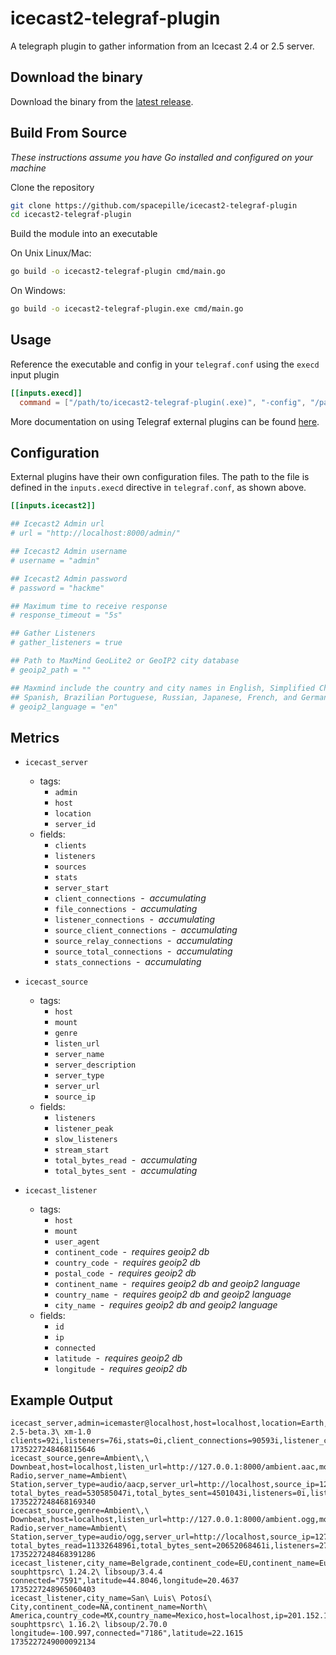 # icecast2-telegraf-plugin

A telegraph plugin to gather information from an Icecast 2.4 or 2.5 server.

## Download the binary

Download the binary from the [latest release](https://github.com/spacepille/icecast2-telegraf-plugin/releases).


## Build From Source

*These instructions assume you have Go installed and configured on your machine*

Clone the repository
```sh
git clone https://github.com/spacepille/icecast2-telegraf-plugin
cd icecast2-telegraf-plugin
```

Build the module into an executable

On Unix Linux/Mac:

```sh
go build -o icecast2-telegraf-plugin cmd/main.go
```

On Windows:

```sh
go build -o icecast2-telegraf-plugin.exe cmd/main.go
```

## Usage
Reference the executable and config in your `telegraf.conf` using the `execd` input plugin

```toml
[[inputs.execd]]
  command = ["/path/to/icecast2-telegraf-plugin(.exe)", "-config", "/path/to/icecast2-telegraf-config.conf"]
```

More documentation on using Telegraf external plugins can be found [here](https://github.com/influxdata/telegraf/blob/master/docs/EXTERNAL_PLUGINS.md).

## Configuration

External plugins have their own configuration files. The path to the file is defined in the `inputs.execd` directive in `telegraf.conf`, as shown above.

```toml @sample.conf
[[inputs.icecast2]]

## Icecast2 Admin url
# url = "http://localhost:8000/admin/"

## Icecast2 Admin username
# username = "admin"

## Icecast2 Admin password
# password = "hackme"

## Maximum time to receive response
# response_timeout = "5s"

## Gather Listeners
# gather_listeners = true

## Path to MaxMind GeoLite2 or GeoIP2 city database
# geoip2_path = ""

## Maxmind include the country and city names in English, Simplified Chinese,
## Spanish, Brazilian Portuguese, Russian, Japanese, French, and German
# geoip2_language = "en"
```

## Metrics

- `icecast_server`
  - tags:
    - `admin`
    - `host`
    - `location`
    - `server_id`
  - fields:
    - `clients`
    - `listeners`
    - `sources`
    - `stats`    
    - `server_start`    
    - `client_connections` &nbsp;-&nbsp; *accumulating*
    - `file_connections` &nbsp;-&nbsp; *accumulating*
    - `listener_connections` &nbsp;-&nbsp; *accumulating*
    - `source_client_connections` &nbsp;-&nbsp; *accumulating*
    - `source_relay_connections` &nbsp;-&nbsp; *accumulating*
    - `source_total_connections` &nbsp;-&nbsp; *accumulating*
    - `stats_connections` &nbsp;-&nbsp; *accumulating*

- `icecast_source`
  - tags:
    - `host`
    - `mount`
    - `genre`
    - `listen_url`
    - `server_name`
    - `server_description`
    - `server_type`
    - `server_url`
    - `source_ip`
  - fields:
    - `listeners`
    - `listener_peak`
    - `slow_listeners`
    - `stream_start`
    - `total_bytes_read` &nbsp;-&nbsp; *accumulating*
    - `total_bytes_sent` &nbsp;-&nbsp; *accumulating*

- `icecast_listener`
  - tags:
    - `host`
    - `mount`
    - `user_agent`
    - `continent_code` &nbsp;-&nbsp; *requires geoip2 db*
    - `country_code` &nbsp;-&nbsp; *requires geoip2 db*
    - `postal_code` &nbsp;-&nbsp; *requires geoip2 db*
    - `continent_name` &nbsp;-&nbsp; *requires geoip2 db and geoip2 language*
    - `country_name` &nbsp;-&nbsp; *requires geoip2 db and geoip2 language*
    - `city_name` &nbsp;-&nbsp; *requires geoip2 db and geoip2 language*
  - fields:
    - `id`
    - `ip`
    - `connected`
    - `latitude` &nbsp;-&nbsp; *requires geoip2 db*
    - `longitude` &nbsp;-&nbsp; *requires geoip2 db*

## Example Output

```text
icecast_server,admin=icemaster@localhost,host=localhost,location=Earth,server_id=Icecast\ 2.5-beta.3\ xm-1.0 clients=92i,listeners=76i,stats=0i,client_connections=90593i,listener_connections=46646i,source_relay_connections=0i,sources=12i,file_connections=362i,source_client_connections=12i,source_total_connections=12i,stats_connections=0i 1735227248468115646
icecast_source,genre=Ambient\,\ Downbeat,host=localhost,listen_url=http://127.0.0.1:8000/ambient.aac,mount=ambient.aac,server_description=Music\ Radio,server_name=Ambient\ Station,server_type=audio/aacp,server_url=http://localhost,source_ip=127.0.0.1 total_bytes_read=530585047i,total_bytes_sent=4501043i,listeners=0i,listener_peak=1i,slow_listeners=0i 1735227248468169340
icecast_source,genre=Ambient\,\ Downbeat,host=localhost,listen_url=http://127.0.0.1:8000/ambient.ogg,mount=ambient.ogg,server_description=Music\ Radio,server_name=Ambient\ Station,server_type=audio/ogg,server_url=http://localhost,source_ip=127.0.0.1 total_bytes_read=1133264896i,total_bytes_sent=20652068461i,listeners=27i,listener_peak=30i,slow_listeners=40i 1735227248468391286
icecast_listener,city_name=Belgrade,continent_code=EU,continent_name=Europe,country_code=RS,country_name=Serbia,host=localhost,ip=188.120.1.1,mount=ambient.ogg,user_agent=GStreamer\ souphttpsrc\ 1.24.2\ libsoup/3.4.4 connected="7591",latitude=44.8046,longitude=20.4637 1735227248965060403
icecast_listener,city_name=San\ Luis\ Potosí\ City,continent_code=NA,continent_name=North\ America,country_code=MX,country_name=Mexico,host=localhost,ip=201.152.1.1,mount=ambient.ogg,postal_code=78250,user_agent=GStreamer\ souphttpsrc\ 1.16.2\ libsoup/2.70.0 longitude=-100.997,connected="7186",latitude=22.1615 1735227249000092134
```
